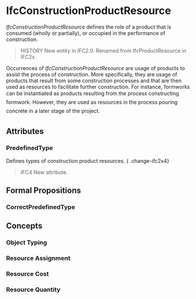 # IfcConstructionProductResource

_IfcConstructionProductResource_ defines the role of a product that is consumed (wholly or partially), or occupied in the performance of construction.

> HISTORY  New entity in IFC2.0. Renamed from IfcProductResource in IFC2x.

Occurrences of _IfcConstructionProductResource_ are usage of products to assist the process of construction. More specifically, they are usage of products that result from some construction processes and that are then used as resources to facilitate further construction. For instance, formworks can be instantiated as products resulting from the process &#145;constructing formwork&#146;. However, they are used as resources in the process &#145;pouring concrete&#146; in a later stage of the project.

## Attributes

### PredefinedType
Defines types of construction product resources.
{ .change-ifc2x4}
> IFC4 New attribute.

## Formal Propositions

### CorrectPredefinedType


## Concepts

### Object Typing


### Resource Assignment


### Resource Cost


### Resource Quantity


